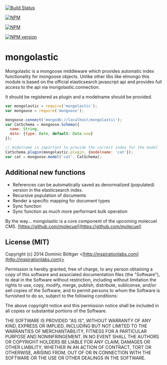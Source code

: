 [![Build Status](https://travis-ci.org/inspirationlabs/mongolastic.svg?branch=master)](https://travis-ci.org/inspirationlabs/mongolastic)

[![NPM](https://nodei.co/npm-dl/mongolastic.png?months=1)](https://nodei.co/npm/mongolastic/)

[![NPM](https://nodei.co/npm/mongolastic.png?downloads=true&stars=true)](https://nodei.co/npm/mongolastic/)

[![NPM version](https://badge.fury.io/js/mongolastic@2x.png)](http://badge.fury.io/js/mongolastic)

mongolastic
===========

Mongolastic is a mongoose middleware which provides automatic index functionality for mongoose objects. Unlike other libs like elmongo this module is based on the official elasticsearch javascript api and provides full access to the api via mongolastic.connection.

It should be registered as plugin and a modelname should be provided.

```js
var mongolastic = require('mongolastic');
var mongoose = require('mongoose');

mongoose.connect('mongodb://localhost/mongolastic');
var CatSchema = mongoose.Schema({
  name: String,
  date: {type: Date, default: Date.now}
});

// modelname is important to provide the correct index for the model
CatSchema.plugin(mongolastic.plugin, {modelname: 'cat'});
var cat = mongoose.model('cat', CatSchema);
```

## Additional new functions
- References can be automatically saved as denormalized (populated) version in the elasticsearch index.
- Recursive population of documents
- Render a specific mapping for document types
- Sync function
- Sync function as much more performant bulk operation

By the way... mongolastic is a core component of the upcoming molecuel CMS. [https://github.com/molecuel](https://github.com/molecuel)

## License (MIT)

Copyright (c) 2014 Dominic Böttger <[http://inspirationlabs.com](http://inspirationlabs.com)>

Permission is hereby granted, free of charge, to any person obtaining a copy
of this software and associated documentation files (the "Software"), to deal
in the Software without restriction, including without limitation the rights
to use, copy, modify, merge, publish, distribute, sublicense, and/or sell
copies of the Software, and to permit persons to whom the Software is
furnished to do so, subject to the following conditions:

The above copyright notice and this permission notice shall be included in
all copies or substantial portions of the Software.

THE SOFTWARE IS PROVIDED "AS IS", WITHOUT WARRANTY OF ANY KIND, EXPRESS OR
IMPLIED, INCLUDING BUT NOT LIMITED TO THE WARRANTIES OF MERCHANTABILITY,
FITNESS FOR A PARTICULAR PURPOSE AND NONINFRINGEMENT. IN NO EVENT SHALL THE
AUTHORS OR COPYRIGHT HOLDERS BE LIABLE FOR ANY CLAIM, DAMAGES OR OTHER
LIABILITY, WHETHER IN AN ACTION OF CONTRACT, TORT OR OTHERWISE, ARISING FROM, OUT OF OR IN CONNECTION WITH THE SOFTWARE OR THE USE OR OTHER DEALINGS IN THE SOFTWARE.
